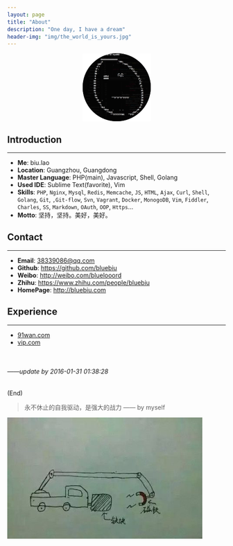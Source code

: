 ```yaml
---
layout: page
title: "About"
description: "One day, I have a dream"
header-img: "img/the_world_is_yours.jpg"
---
```


<center>
    <p><img src="/img/biuimg2str.png" align="center"></p>
</center>


## Introduction

***

* **Me**: biu.lao
* **Location**: Guangzhou, Guangdong
* **Master Language**: PHP(main), Javascript, Shell, Golang
* **Used IDE**: Sublime Text(favorite), Vim
* **Skills**: `PHP`, `Nginx`, `Mysql`, `Redis`, `Memcache`, `JS`, `HTML`, `Ajax`, `Curl`, `Shell`, `Golang`, `Git`, `,Git-flow`, `Svn`, `Vagrant`, `Docker`, `MonogoDB`, `Vim`, `Fiddler`, `Charles`, `SS`, `Markdown`, `OAuth`, `OOP`, `Https`...
* **Motto**: 坚持，坚持。美好，美好。

## Contact

***

* **Email**: 38339086@qq.com
* **Github**: <https://github.com/bluebiu>
* **Weibo**: <http://weibo.com/bluelooord>
* **Zhihu**: <https://www.zhihu.com/people/bluebiu>
* **HomePage**: <http://bluebiu.com>

## Experience

***

* [91wan.com](http://91wan.com)
* [vip.com](http://vip.com)

<br />

###### *——update by 2016-01-31 01:38:28*
(End)

> 永不休止的自我驱动，是强大的战力 —— by myself

![perpetual_motion_machine](/img/perpetual_motion_machine.jpg)

<!-- 多说评论框 start -->
<div class="comment">
    <div class="ds-thread" data-thread-key="/about-html-2016-01-31" data-title="{{page.title}}" data-url="{{ page.url | prepend : site.baseurl | prepend : site.url }}"></div>
</div>
<!-- 多说评论框 end -->

<!-- 多说公共JS代码 start (一个网页只需插入一次) -->
<script type="text/javascript">
var duoshuoQuery = {short_name:"{{site.comments.duoshuo.short_name}}"};
    (function() {
        var ds = document.createElement('script');
        ds.type = 'text/javascript';ds.async = true;
        ds.src = (document.location.protocol == 'https:' ? 'https:' : 'http:') + '//static.duoshuo.com/embed.js';
        ds.charset = 'UTF-8';
        (document.getElementsByTagName('head')[0]
         || document.getElementsByTagName('body')[0]).appendChild(ds);
    })();
    </script>
<!-- 多说公共JS代码 end -->